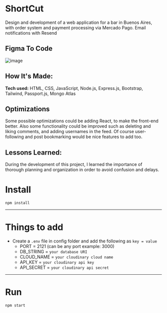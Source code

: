 # ShortCut
Design and development of a web application for a bar in Buenos Aires, with order system and payment processing via Mercado Pago. Email notifications with Resend

## Figma To Code 
![image](https://github.com/manuel-barreiro/InTime/assets/103281038/349be509-3245-4b7c-8086-c92694e23601)





## How It's Made:

**Tech used:** HTML, CSS, JavaScript, Node.js, Express.js, Bootstrap, Tailwind, Passport.js, Mongo Atlas

## Optimizations

Some possible optimizations could be adding React, to make the front-end better. Also some functionality could be improved such as deleting and liking comments, and adding usernames in the feed. Of course user-following and post bookmarking would be nice features to add too.

## Lessons Learned:

During the development of this project, I learned the importance of thorough planning and organization in order to avoid confusion and delays. 


# Install

`npm install`

---

# Things to add

- Create a `.env` file in config folder and add the following as `key = value`
  - PORT = 2121 (can be any port example: 3000)
  - DB_STRING = `your database URI`
  - CLOUD_NAME = `your cloudinary cloud name`
  - API_KEY = `your cloudinary api key`
  - API_SECRET = `your cloudinary api secret`

---

# Run

`npm start`
